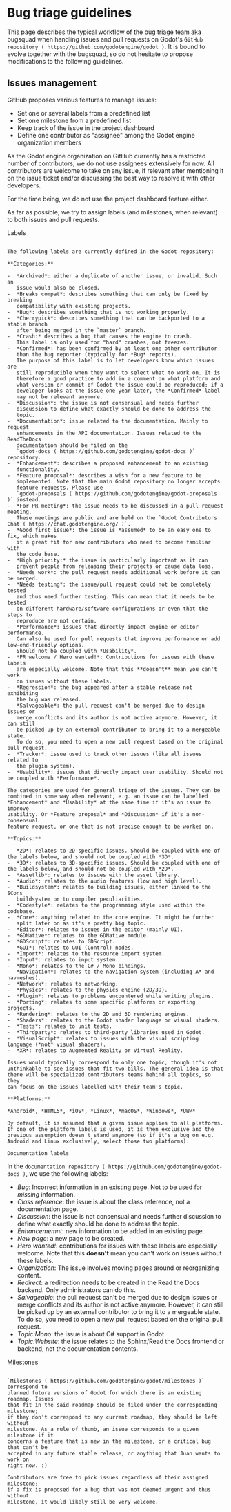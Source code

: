 

Bug triage guidelines
=====================

This page describes the typical workflow of the bug triage team aka
bugsquad when handling issues and pull requests on Godot's
`GitHub repository ( https://github.com/godotengine/godot )`.
It is bound to evolve together with the bugsquad, so do not
hesitate to propose modifications to the following guidelines.

Issues management
-----------------

GitHub proposes various features to manage issues:

-  Set one or several labels from a predefined list
-  Set one milestone from a predefined list
-  Keep track of the issue in the project dashboard
-  Define one contributor as "assignee" among the Godot engine
   organization members

As the Godot engine organization on GitHub currently has a restricted
number of contributors, we do not use assignees extensively for now. All
contributors are welcome to take on any issue, if relevant after mentioning
it on the issue ticket and/or discussing the best way to resolve it with
other developers.

For the time being, we do not use the project dashboard feature either.

As far as possible, we try to assign labels (and milestones, when relevant)
to both issues and pull requests.

Labels
~~~~~~

The following labels are currently defined in the Godot repository:

**Categories:**

-  *Archived*: either a duplicate of another issue, or invalid. Such an
   issue would also be closed.
-  *Breaks compat*: describes something that can only be fixed by breaking
   compatibility with existing projects.
-  *Bug*: describes something that is not working properly.
-  *Cherrypick*: describes something that can be backported to a stable branch
   after being merged in the `master` branch.
-  *Crash:* describes a bug that causes the engine to crash.
   This label is only used for "hard" crashes, not freezes.
-  *Confirmed*: has been confirmed by at least one other contributor
   than the bug reporter (typically for *Bug* reports).
   The purpose of this label is to let developers know which issues are
   still reproducible when they want to select what to work on. It is
   therefore a good practice to add in a comment on what platform and
   what version or commit of Godot the issue could be reproduced; if a
   developer looks at the issue one year later, the *Confirmed* label
   may not be relevant anymore.
-  *Discussion*: the issue is not consensual and needs further
   discussion to define what exactly should be done to address the
   topic.
-  *Documentation*: issue related to the documentation. Mainly to request
   enhancements in the API documentation. Issues related to the ReadTheDocs
   documentation should be filed on the
   `godot-docs ( https://github.com/godotengine/godot-docs )` repository.
-  *Enhancement*: describes a proposed enhancement to an existing
   functionality.
-  *Feature proposal*: describes a wish for a new feature to be
   implemented. Note that the main Godot repository no longer accepts
   feature requests. Please use
   `godot-proposals ( https://github.com/godotengine/godot-proposals )` instead.
-  *For PR meeting*: the issue needs to be discussed in a pull request meeting.
   These meetings are public and are held on the `Godot Contributors Chat ( https://chat.godotengine.org/ )`.
-  *Good first issue*: the issue is *assumed* to be an easy one to fix, which makes
   it a great fit for new contributors who need to become familiar with
   the code base.
-  *High priority:* the issue is particularly important as it can
   prevent people from releasing their projects or cause data loss.
-  *Needs work*: the pull request needs additional work before it can be merged.
-  *Needs testing*: the issue/pull request could not be completely tested
   and thus need further testing. This can mean that it needs to be tested
   on different hardware/software configurations or even that the steps to
   reproduce are not certain.
-  *Performance*: issues that directly impact engine or editor performance.
   Can also be used for pull requests that improve performance or add low-end-friendly options.
   Should not be coupled with *Usability*.
-  *PR welcome / Hero wanted!*: Contributions for issues with these labels
   are especially welcome. Note that this **doesn't** mean you can't work
   on issues without these labels.
-  *Regression*: the bug appeared after a stable release not exhibiting
   the bug was released.
-  *Salvageable*: the pull request can't be merged due to design issues or
   merge conflicts and its author is not active anymore. However, it can still
   be picked up by an external contributor to bring it to a mergeable state.
   To do so, you need to open a new pull request based on the original pull request.
-  *Tracker*: issue used to track other issues (like all issues related to
   the plugin system).
-  *Usability*: issues that directly impact user usability. Should not be coupled with *Performance*.

The categories are used for general triage of the issues. They can be
combined in some way when relevant, e.g. an issue can be labelled
*Enhancement* and *Usability* at the same time if it's an issue to improve
usability. Or *Feature proposal* and *Discussion* if it's a non-consensual
feature request, or one that is not precise enough to be worked on.

**Topics:**

-  *2D*: relates to 2D-specific issues. Should be coupled with one of the labels below, and should not be coupled with *3D*.
-  *3D*: relates to 3D-specific issues. Should be coupled with one of the labels below, and should not be coupled with *2D*.
-  *Assetlib*: relates to issues with the asset library.
-  *Audio*: relates to the audio features (low and high level).
-  *Buildsystem*: relates to building issues, either linked to the SCons
   buildsystem or to compiler peculiarities.
-  *Codestyle*: relates to the programming style used within the codebase.
-  *Core*: anything related to the core engine. It might be further
   split later on as it's a pretty big topic.
-  *Editor*: relates to issues in the editor (mainly UI).
-  *GDNative*: relates to the GDNative module.
-  *GDScript*: relates to GDScript.
-  *GUI*: relates to GUI (Control) nodes.
-  *Import*: relates to the resource import system.
-  *Input*: relates to input system.
-  *Mono*: relates to the C# / Mono bindings.
-  *Navigation*: relates to the navigation system (including A* and navmeshes).
-  *Network*: relates to networking.
-  *Physics*: relates to the physics engine (2D/3D).
-  *Plugin*: relates to problems encountered while writing plugins.
-  *Porting*: relates to some specific platforms or exporting projects.
-  *Rendering*: relates to the 2D and 3D rendering engines.
-  *Shaders*: relates to the Godot shader language or visual shaders.
-  *Tests*: relates to unit tests.
-  *Thirdparty*: relates to third-party libraries used in Godot.
-  *VisualScript*: relates to issues with the visual scripting language (*not* visual shaders).
-  *XR*: relates to Augmented Reality or Virtual Reality.

Issues would typically correspond to only one topic, though it's not
unthinkable to see issues that fit two bills. The general idea is that
there will be specialized contributors teams behind all topics, so they
can focus on the issues labelled with their team's topic.

**Platforms:**

*Android*, *HTML5*, *iOS*, *Linux*, *macOS*, *Windows*, *UWP*

By default, it is assumed that a given issue applies to all platforms.
If one of the platform labels is used, it is then exclusive and the
previous assumption doesn't stand anymore (so if it's a bug on e.g.
Android and Linux exclusively, select those two platforms).

Documentation labels
~~~~~~~~~~~~~~~~~~~~

In the `documentation repository ( https://github.com/godotengine/godot-docs )`, we
use the following labels:

-  *Bug*: Incorrect information in an existing page. Not to be used for
   *missing* information.
-  *Class reference*: the issue is about the class reference, not a documentation page.
-  *Discussion*: the issue is not consensual and needs further
   discussion to define what exactly should be done to address the
   topic.
-  *Enhancememnt*: new information to be added in an existing page.
-  *New page*: a new page to be created.
-  *Hero wanted!*: contributions for issues with these labels
   are especially welcome. Note that this **doesn't** mean you can't work
   on issues without these labels.
-  *Organization*: The issue involves moving pages around or reorganizing content.
-  *Redirect*: a redirection needs to be created in the Read the Docs backend.
   Only administrators can do this.
-  *Salvageable*: the pull request can't be merged due to design issues or
   merge conflicts and its author is not active anymore. However, it can still
   be picked up by an external contributor to bring it to a mergeable state.
   To do so, you need to open a new pull request based on the original pull request.
-  *Topic:Mono*: the issue is about C# support in Godot.
-  *Topic:Website*: the issue relates to the Sphinx/Read the Docs frontend or backend,
   not the documentation contents.

Milestones
~~~~~~~~~~

`Milestones ( https://github.com/godotengine/godot/milestones )` correspond to
planned future versions of Godot for which there is an existing roadmap. Issues
that fit in the said roadmap should be filed under the corresponding milestone;
if they don't correspond to any current roadmap, they should be left without
milestone. As a rule of thumb, an issue corresponds to a given milestone if it
concerns a feature that is new in the milestone, or a critical bug that can't be
accepted in any future stable release, or anything that Juan wants to work on
right now. :)

Contributors are free to pick issues regardless of their assigned milestone;
if a fix is proposed for a bug that was not deemed urgent and thus without
milestone, it would likely still be very welcome.
